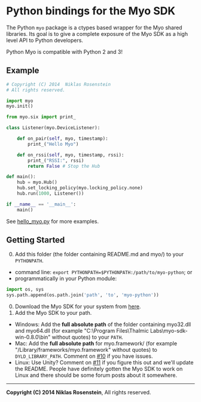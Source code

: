 # Python bindings for the Myo SDK

The Python `myo` package is a ctypes based wrapper for the Myo shared libraries.
Its goal is to give a complete exposure of the Myo SDK as a high level API to Python developers.

Python Myo is compatible with Python 2 and 3!

## Example

```python
# Copyright (C) 2014  Niklas Rosenstein
# All rights reserved.

import myo
myo.init()

from myo.six import print_

class Listener(myo.DeviceListener):

    def on_pair(self, myo, timestamp):
        print_("Hello Myo")

    def on_rssi(self, myo, timestamp, rssi):
        print_("RSSI:", rssi)
        return False # Stop the Hub

def main():
    hub = myo.Hub()
    hub.set_locking_policy(myo.locking_policy.none)
    hub.run(1000, Listener())

if __name__ == '__main__':
    main()
```

See [hello_myo.py](examples/hello_myo.py) for more examples.

## Getting Started
0. Add this folder (the folder containing README.md and myo/) to your `PYTHONPATH`.
  * command line: `export PYTHONPATH=$PYTHONPATH:/path/to/myo-python`; or
  * programmatically in your Python module:
  ```python
  import os, sys
  sys.path.append(os.path.join('path', 'to', 'myo-python'))
  ```
0. Download the Myo SDK for your system from [here](https://developer.thalmic.com/downloads).
0. Add the Myo SDK to your path.
  * Windows: Add the **full absolute path** of the folder containing myo32.dll and myo64.dll (for example "C:\Program Files\Thalmic Labs\myo-sdk-win-0.8.0\bin" without quotes) to your `PATH`.
  * Mac: Add the **full absolute path** for myo.framework/ (for example "/Library/frameworks/myo.framework" without quotes) to `DYLD_LIBRARY_PATH`. Comment on [#10](https://github.com/juharris/myo-python/issues/10) if you have issues.
  * Linux: Use Unity? Comment on [#11](https://github.com/juharris/myo-python/issues/11) if you figure this out and we'll update the README. People have definitely gotten the Myo SDK to work on Linux and there should be some forum posts about it somewhere.

----

__Copyright (C) 2014  Niklas Rosenstein__,
All rights reserved.

